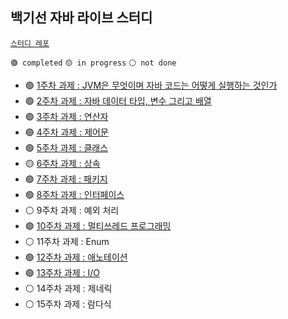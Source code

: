 ## 백기선 자바 라이브 스터디 

[`스터디 레포`](https://github.com/whiteship/live-study)

`🟢 completed` `🟡 in progress` `⚪ not done`

- 🟢 [1주차 과제 : JVM은 무엇이며 자바 코드는 어떻게 실행하는 것인가](week01.md)
- 🟢 [2주차 과제 : 자바 데이터 타입, 변수 그리고 배열](week02.md)
- 🟢 [3주차 과제 : 연산자](week03.md)
- 🟢 [4주차 과제 : 제어문](week04.md)
- 🟢 [5주차 과제 : 클래스](week05.md)
- 🟡 [6주차 과제 : 상속](week06.md)
- 🟢 [7주차 과제 : 패키지](week07.md)
- 🟢 [8주차 과제 : 인터페이스](week08.md)
- ⚪ 9주차 과제 : 예외 처리
- 🟢 [10주차 과제 : 멀티쓰레드 프로그래밍](week10.md)
- ⚪ 11주차 과제 : Enum
- 🟢 [12주차 과제 : 애노테이션](week12.md)
- 🟢 [13주차 과제 : I/O](week13.md)
- ⚪ 14주차 과제 : 제네릭
- ⚪ 15주차 과제 : 람다식
